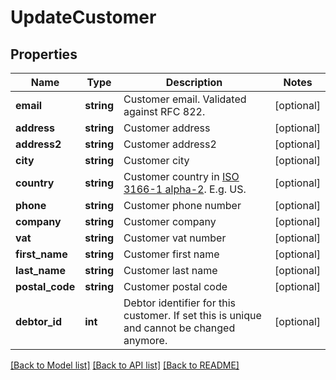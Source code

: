 # UpdateCustomer

## Properties
Name | Type | Description | Notes
------------ | ------------- | ------------- | -------------
**email** | **string** | Customer email. Validated against RFC 822. | [optional] 
**address** | **string** | Customer address | [optional] 
**address2** | **string** | Customer address2 | [optional] 
**city** | **string** | Customer city | [optional] 
**country** | **string** | Customer country in [ISO 3166-1 alpha-2](http://en.wikipedia.org/wiki/ISO_3166-1_alpha-2). E.g. US. | [optional] 
**phone** | **string** | Customer phone number | [optional] 
**company** | **string** | Customer company | [optional] 
**vat** | **string** | Customer vat number | [optional] 
**first_name** | **string** | Customer first name | [optional] 
**last_name** | **string** | Customer last name | [optional] 
**postal_code** | **string** | Customer postal code | [optional] 
**debtor_id** | **int** | Debtor identifier for this customer. If set this is unique and cannot be changed anymore. | [optional] 

[[Back to Model list]](../../README.md#documentation-for-models) [[Back to API list]](../../README.md#documentation-for-api-endpoints) [[Back to README]](../../README.md)

